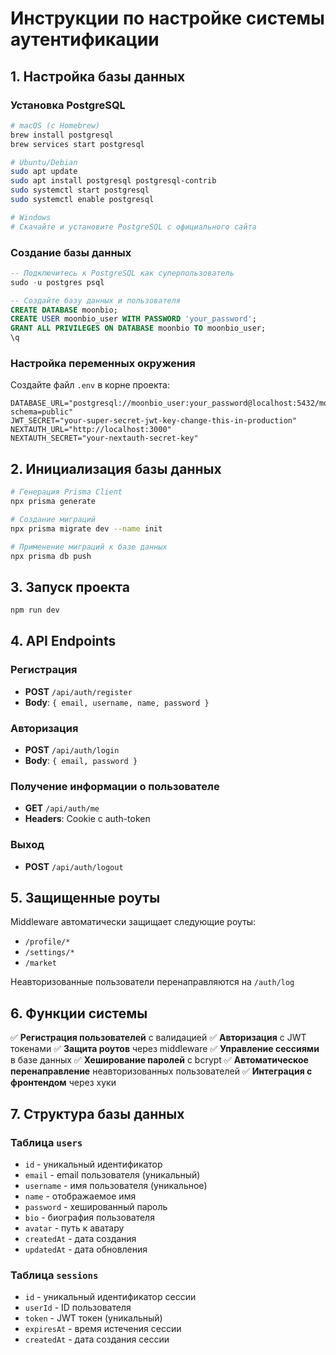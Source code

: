 # Инструкции по настройке системы аутентификации

## 1. Настройка базы данных

### Установка PostgreSQL
```bash
# macOS (с Homebrew)
brew install postgresql
brew services start postgresql

# Ubuntu/Debian
sudo apt update
sudo apt install postgresql postgresql-contrib
sudo systemctl start postgresql
sudo systemctl enable postgresql

# Windows
# Скачайте и установите PostgreSQL с официального сайта
```

### Создание базы данных
```sql
-- Подключитесь к PostgreSQL как суперпользователь
sudo -u postgres psql

-- Создайте базу данных и пользователя
CREATE DATABASE moonbio;
CREATE USER moonbio_user WITH PASSWORD 'your_password';
GRANT ALL PRIVILEGES ON DATABASE moonbio TO moonbio_user;
\q
```

### Настройка переменных окружения
Создайте файл `.env` в корне проекта:
```env
DATABASE_URL="postgresql://moonbio_user:your_password@localhost:5432/moonbio?schema=public"
JWT_SECRET="your-super-secret-jwt-key-change-this-in-production"
NEXTAUTH_URL="http://localhost:3000"
NEXTAUTH_SECRET="your-nextauth-secret-key"
```

## 2. Инициализация базы данных

```bash
# Генерация Prisma Client
npx prisma generate

# Создание миграций
npx prisma migrate dev --name init

# Применение миграций к базе данных
npx prisma db push
```

## 3. Запуск проекта

```bash
npm run dev
```

## 4. API Endpoints

### Регистрация
- **POST** `/api/auth/register`
- **Body**: `{ email, username, name, password }`

### Авторизация
- **POST** `/api/auth/login`
- **Body**: `{ email, password }`

### Получение информации о пользователе
- **GET** `/api/auth/me`
- **Headers**: Cookie с auth-token

### Выход
- **POST** `/api/auth/logout`

## 5. Защищенные роуты

Middleware автоматически защищает следующие роуты:
- `/profile/*`
- `/settings/*`
- `/market`

Неавторизованные пользователи перенаправляются на `/auth/log`

## 6. Функции системы

✅ **Регистрация пользователей** с валидацией
✅ **Авторизация** с JWT токенами
✅ **Защита роутов** через middleware
✅ **Управление сессиями** в базе данных
✅ **Хеширование паролей** с bcrypt
✅ **Автоматическое перенаправление** неавторизованных пользователей
✅ **Интеграция с фронтендом** через хуки

## 7. Структура базы данных

### Таблица `users`
- `id` - уникальный идентификатор
- `email` - email пользователя (уникальный)
- `username` - имя пользователя (уникальное)
- `name` - отображаемое имя
- `password` - хешированный пароль
- `bio` - биография пользователя
- `avatar` - путь к аватару
- `createdAt` - дата создания
- `updatedAt` - дата обновления

### Таблица `sessions`
- `id` - уникальный идентификатор сессии
- `userId` - ID пользователя
- `token` - JWT токен (уникальный)
- `expiresAt` - время истечения сессии
- `createdAt` - дата создания сессии
